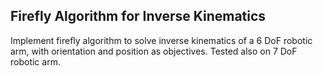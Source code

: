 ## Firefly Algorithm for Inverse Kinematics
Implement firefly algorithm to solve inverse kinematics of a 6 DoF robotic arm, with orientation and position as objectives. Tested also on 7 DoF robotic arm.
